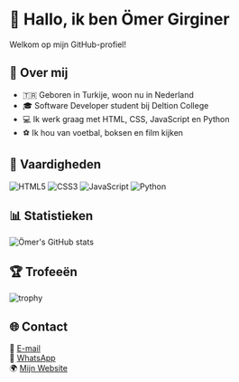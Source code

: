 # 👋 Hallo, ik ben Ömer Girginer  
Welkom op mijn GitHub-profiel!

## 🧠 Over mij
- 🇹🇷 Geboren in Turkije, woon nu in Nederland  
- 🎓 Software Developer student bij Deltion College  
- 💻 Ik werk graag met HTML, CSS, JavaScript en Python  
- ⚽️ Ik hou van voetbal, boksen en film kijken  

## 🚀 Vaardigheden
![HTML5](https://img.shields.io/badge/Code-HTML5-orange)
![CSS3](https://img.shields.io/badge/Style-CSS3-blue)
![JavaScript](https://img.shields.io/badge/Script-JavaScript-yellow)
![Python](https://img.shields.io/badge/Code-Python-blueviolet)

## 📊 Statistieken
![Ömer's GitHub stats](https://github-readme-stats.vercel.app/api?username=girgineromer3019-dot&show_icons=true&theme=tokyonight)

## 🏆 Trofeeën
![trophy](https://github-profile-trophy.vercel.app/?username=girgineromer3019-dot&theme=onedark)

## 🌐 Contact
📧 [E-mail](mailto:girgineromer3019@gmail.com)  
💬 [WhatsApp](https://wa.me/31628617543?text=Hallo%20Omer!)  
🌍 [Mijn Website](https://girgineromer3019-dot.github.io)
